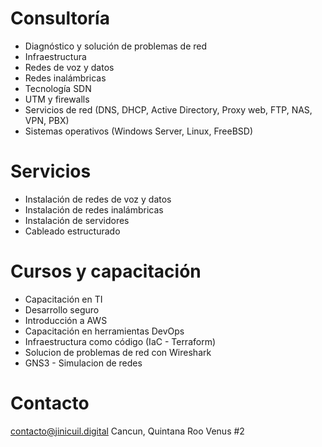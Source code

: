 # Consultoría
*   Diagnóstico y solución de problemas de red
*   Infraestructura
*   Redes de voz y datos
*   Redes inalámbricas
*   Tecnología SDN
*   UTM y firewalls
*   Servicios de red (DNS, DHCP, Active Directory, Proxy web, FTP, NAS, VPN, PBX)
*   Sistemas operativos (Windows Server, Linux, FreeBSD)

# Servicios
-   Instalación de redes de voz y datos
-   Instalación de redes inalámbricas
-   Instalación de servidores
-   Cableado estructurado

# Cursos y capacitación
-   Capacitación en TI
-   Desarrollo seguro
-   Introducción a AWS
-   Capacitación en herramientas DevOps
-   Infraestructura como código (IaC - Terraform)
-   Solucion de problemas de red con Wireshark
-   GNS3 - Simulacion de redes

# Contacto
contacto@jinicuil.digital
Cancun, Quintana Roo
Venus #2